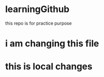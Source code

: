 # learningGithub
this repo is for practice purpose

# i am changing this file
# this is local changes